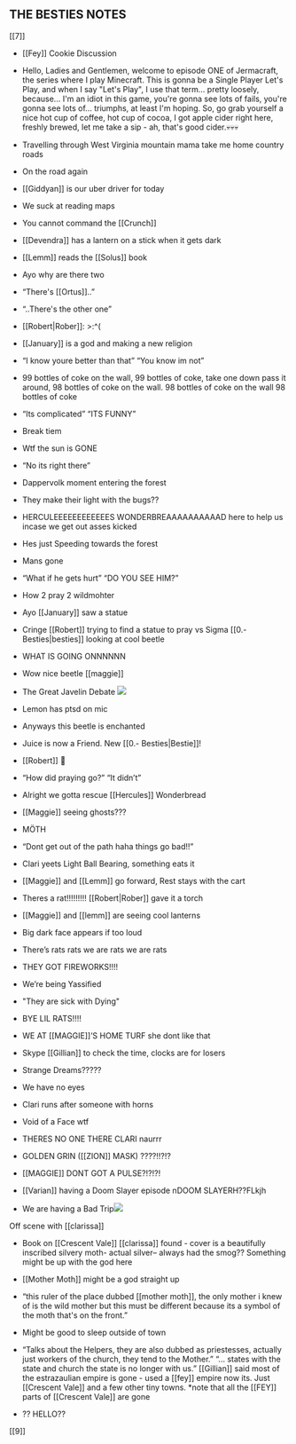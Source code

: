 ## THE BESTIES NOTES

[[7]]

-   [[Fey]] Cookie Discussion
    
-   Hello, Ladies and Gentlemen, welcome to episode ONE of Jermacraft, the series where I play Minecraft. This is gonna be a Single Player Let's Play, and when I say "Let's Play", I use that term... pretty loosely, because... I'm an idiot in this game, you're gonna see lots of fails, you're gonna see lots of... triumphs, at least I'm hoping. So, go grab yourself a nice hot cup of coffee, hot cup of cocoa, I got apple cider right here, freshly brewed, let me take a sip - ah, that's good cider.💀💀💀
    
-   Travelling through West Virginia mountain mama take me home country roads
    
-   On the road again
    
-   [[Giddyan]] is our uber driver for today
    
-   We suck at reading maps
    
-   You cannot command the [[Crunch]]
    
-   [[Devendra]] has a lantern on a stick when it gets dark
    
-   [[Lemm]] reads the [[Solus]] book
    
-   Ayo why are there two
    
-   “There's [[Ortus]]..”
    
-   “..There's the other one”
    
-   [[Robert|Rober]]: >:^(
    
-   [[January]] is a god and making a new religion
    
-   “I know youre better than that” “You know im not”
    
-   99 bottles of coke on the wall, 99 bottles of coke, take one down pass it around, 98 bottles of coke on the wall. 98 bottles of coke on the wall 98 bottles of coke
    
-   “Its complicated” “ITS FUNNY”
    
-   Break tiem
    
-   Wtf the sun is GONE
    
-   “No its right there”
    
-   Dappervolk moment entering the forest
    
-   They make their light with the bugs??
    
-   HERCULEEEEEEEEEEEES WONDERBREAAAAAAAAAAD here to help us incase we get out asses kicked
    
-   Hes just Speeding towards the forest
    
-   Mans gone
    
-   “What if he gets hurt” “DO YOU SEE HIM?”
    
-   How 2 pray 2 wildmohter
    
-   Ayo [[January]] saw a statue
    
-   Cringe [[Robert]] trying to find a statue to pray vs Sigma [[0.- Besties|besties]] looking at cool beetle
    
-   WHAT IS GOING ONNNNNN
    
-   Wow nice beetle [[maggie]]
    
-   The Great Javelin Debate ![](https://lh6.googleusercontent.com/HUUaYaro2qh_Nq6h5XNL_CO9yf8_GUVI2fwlRwRIf2u7FC_KLvlKXGzwE0q6rLbuB6NJQYkGNCyeqVg97ZM6U1t1dFU5PbEUS9V5qYo_RvU6iVuYUdLOpcEFzgGMiRjWxhn1p8XyBAvEWVrZUA)
    
-   Lemon has ptsd on mic
    
-   Anyways this beetle is enchanted
    
-   Juice is now a Friend. New [[0.- Besties|Bestie]]!
    
-   [[Robert]] 🧍                
    
-   “How did praying go?” “It didn’t”
    
-   Alright we gotta rescue [[Hercules]] Wonderbread 
    
-   [[Maggie]] seeing ghosts???
    
-   MÖTH
    
-   “Dont get out of the path haha things go bad!!”
    
-   Clari yeets Light Ball Bearing, something eats it
    
-   [[Maggie]] and [[Lemm]] go forward, Rest stays with the cart
    
-   Theres a rat!!!!!!!!! [[Robert|Rober]] gave it a torch
    
-   [[Maggie]] and [[lemm]] are seeing cool lanterns
    
-   Big dark face appears if too loud
    
-   There’s rats rats we are rats we are rats
    
-   THEY GOT FIREWORKS!!!!
    
-   We’re being Yassified
    
-   "They are sick with Dying"
    
-   BYE LIL RATS!!!!
    
-   WE AT [[MAGGIE]]’S HOME TURF she dont like that
    
-   Skype [[Gillian]] to check the time, clocks are for losers
    
-   Strange Dreams?????
    
-   We have no eyes
    
-   Clari runs after someone with horns
    
-   Void of a Face wtf
    
-   THERES NO ONE THERE CLARI naurrr
    
-   GOLDEN GRIN ([[ZION]] MASK) ????!!?!?
    
-   [[MAGGIE]] DONT GOT A PULSE?!?!?!
    
-   [[Varian]] having a Doom Slayer episode nDOOM SLAYERH??FLkjh
    
-   We are having a Bad Trip![](https://lh4.googleusercontent.com/wXekmYdUSXtEYyFJZCE_WEPyw3kIC95_si3Ri9EGoGy0KcdV_JBQn49evvML5qgai9Zg7FriYLED4Y0iYMqVW5w3ACYX3MuVhQ3yzGptVeMC4QZprOk7eBAbwKlWp4zXauN7A_b_Jc65czvwTQ)
    

  
  
  
  

Off scene with [[clarissa]]

  

-   Book on [[Crescent Vale]] [[clarissa]] found - cover is a beautifully inscribed silvery moth- actual silver– always had the smog?? Something might be up with the god here
    
-   [[Mother Moth]] might be a god straight up 
    
-   “this ruler of the place dubbed [[mother moth]], the only mother i knew of is the wild mother but this must be different because its a symbol of the moth that's on the front.”
    
-   Might be good to sleep outside of town
    
-   “Talks about the Helpers, they are also dubbed as priestesses, actually just workers of the church, they tend to the Mother.” “... states with the state and church the state is no longer with us.” [[Gillian]] said most of the estrazaulian empire is gone - used a [[fey]] empire now its. Just [[Crescent Vale]] and a few other tiny towns. *note that all the [[FEY]] parts of [[Crescent Vale]] are gone
    
-   ?? HELLO??
    

[[9]]